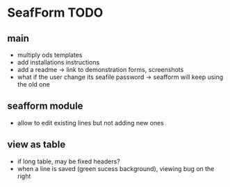 SeafForm TODO
=============

main
----

- multiply ods templates
- add installations instructions
- add a readme -> link to demonstration forms, screenshots
- what if the user change its seafile password -> seafform will keep using the old one

seafform module
---------------

- allow to edit existing lines but not adding new ones

view as table
-------------

- if long table, may be fixed headers?
- when a line is saved (green sucess background), viewing bug on the right
